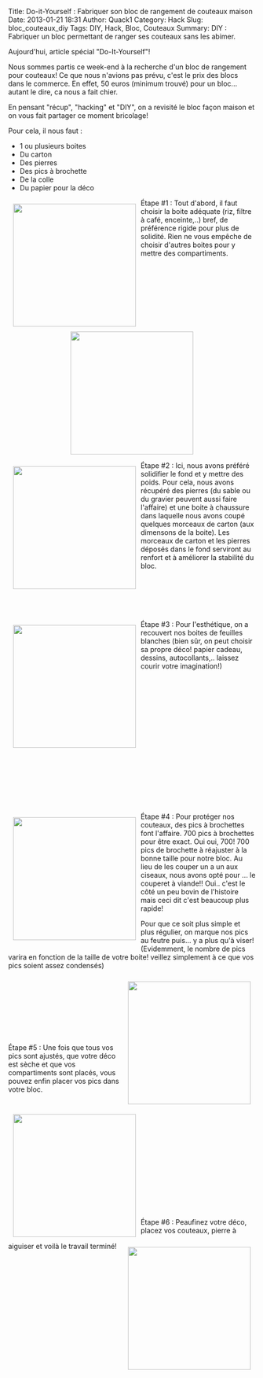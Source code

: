 Title: Do-it-Yourself : Fabriquer son bloc de rangement de couteaux maison
Date: 2013-01-21 18:31
Author: Quack1
Category: Hack
Slug: bloc_couteaux_diy
Tags: DIY, Hack, Bloc, Couteaux
Summary: DIY : Fabriquer un bloc permettant de ranger ses couteaux sans les abimer.

Aujourd'hui, article spécial "Do-It-Yourself"! 

Nous sommes partis ce week-end à la recherche d'un bloc de rangement pour couteaux! Ce que nous n'avions pas prévu, c'est le prix des blocs dans le commerce. 
En effet, 50 euros (minimum trouvé) pour un bloc... autant le dire, ca nous a fait chier.

En pensant "récup", "hacking" et "DIY", on a revisité le bloc façon maison et on vous fait partager ce moment bricolage!

Pour cela, il nous faut : 

- 1 ou plusieurs boites
- Du carton 
- Des pierres
- Des pics à brochette
- De la colle
- Du papier pour la déco


<div vertical-align=center><a href="static/upload/couteaux_1.jpg"><img src="static/upload/couteaux_1.jpg" align="center" width="250" style="float: left; margin:10px;"/></a>Étape #1 : Tout d'abord, il faut choisir la boite adéquate (riz, filtre à café, enceinte,..) bref, de préférence rigide pour plus de solidité. Rien ne vous empêche de choisir d'autres boites pour y mettre des compartiments.</div>

<p><div align=center><a href="static/upload/couteaux_3.jpg"><img src="static/upload/couteaux_3.jpg" align="center" width="250"/></a></div></p>

<div><a href="static/upload/couteaux_2.jpg"><img src="static/upload/couteaux_2.jpg" align="center" width="250" style="float: left; margin:10px;"/></a>Étape #2 : Ici, nous avons préféré solidifier le fond et y mettre des poids. Pour cela, nous avons récupéré des pierres (du sable ou du gravier peuvent aussi faire l'affaire) et une boite à chaussure dans laquelle nous avons coupé quelques morceaux de carton (aux dimensons de la boite). Les morceaux de carton et les pierres déposés dans le fond serviront au renfort et à améliorer la stabilité du bloc.</div>
<br/>
<br/>
<br/>
<br/>
<br/>
<br/>
<div><a href="static/upload/couteaux_4.jpg"><img src="static/upload/couteaux_4.jpg" align="center" width="250" style="float: left; margin:10px;"/></a>Étape #3 : Pour l'esthétique, on a recouvert nos boites de feuilles blanches (bien sûr, on peut choisir sa propre déco! papier cadeau, dessins, autocollants,.. laissez courir votre imagination!)</div>
<br/>
<br/>
<br/>
<br/>
<br/>
<br/>
<br/>
<br/>
<br/>
<br/>
<br/>
<br/>
<br/>
<br/>
<br/>
<br/>
<br/>

<div><a href="static/upload/couteaux_5.jpg"><img src="static/upload/couteaux_5.jpg" align="center" width="250" style="float: left; margin:10px;"/></a>Étape #4 : Pour protéger nos couteaux, des pics à brochettes font l'affaire. 700 pics à brochettes pour être exact. Oui oui, 700! 700 pics de brochette à réajuster à la bonne taille pour notre bloc. Au lieu de les couper un a un aux ciseaux, nous avons opté pour ... le couperet à viande!! Oui.. c'est le côté un peu bovin de l'histoire mais ceci dit c'est beaucoup plus rapide!
<br/>

Pour que ce soit plus simple et plus régulier, on marque nos pics au feutre puis... y a plus qu'à viser! (Evidemment, le nombre de pics varira en fonction de la taille de votre boite! veillez simplement à ce que vos pics soient assez condensés)</div>

<div><a href="static/upload/couteaux_6.jpg"><img src="static/upload/couteaux_6.jpg" align="center" width="250" style="float: right; margin:10px;"/></a></div>
<br/>
<br/>
<br/>
<br/>
<br/>
<br/>
<br/>
<br/>

<div><a href="static/upload/couteaux_7.jpg"><img src="static/upload/couteaux_7.jpg" align="center" width="250" style="float: left; margin:10px;"/></a>Étape #5 : Une fois que tous vos pics sont ajustés, que votre déco est sèche et que vos compartiments sont placés, vous pouvez enfin placer vos pics dans votre bloc.</div>
<br/>
<br/>
<br/>
<br/>
<br/>
<br/>
<br/>
<br/>
<br/>
<br/>
<br/>
<br/>
<br/>
<br/>

<div><a href="static/upload/couteaux_8.jpg"><img src="static/upload/couteaux_8.jpg" align="center" width="250" style="float: right; margin:10px;"/></a>Étape #6 : Peaufinez votre déco, placez vos couteaux, pierre à aiguiser et voilà le travail terminé!</div>